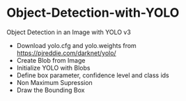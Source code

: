 # Object-Detection-with-YOLO
Object Detection in an Image with YOLO v3
- Download yolo.cfg and yolo.weights from  https://pjreddie.com/darknet/yolo/
- Create Blob from Image
- Initialize YOLO with Blobs
- Define box parameter, confidence level and class ids
- Non Maximum Supression
- Draw the Bounding Box
